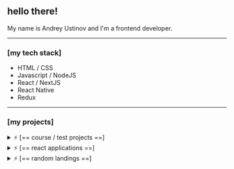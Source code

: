 ## hello there!

My name is Andrey Ustinov and I'm a frontend developer.

***

### [my tech stack]

- HTML / CSS
- Javascript / NodeJS
- React / NextJS
- React Native
- Redux

***

### [my projects]

<details>
<summary>⚡️ [== course / test projects ==] </summary>
  
#### javascript

- [brain games](https://github.com/andryushque/frontend-project-lvl1)
- [diff generator](https://github.com/andryushque/frontend-project-lvl2)
- [rss reader](https://github.com/andryushque/frontend-project-lvl3)
 
##
#### html5 / css3 / js
  
- [software library](https://github.com/andryushque/software-library)
- [tour plan](https://github.com/andryushque/tour-plan)
####
- [space-x](https://github.com/andryushque/spacex)
- [witcher-promo](https://github.com/andryushque/witcher-promo)
- [ghostbusters-promo](https://github.com/andryushque/ghostbusters-promo)
- [racing-game](https://github.com/andryushque/racing-game)
####
- [request test](https://github.com/andryushque/request-test)
  
##
</details>

<details>
<summary>⚡️ [== react applications ==] </summary>
  
#### react
  
- [star wars db](https://github.com/andryushque/star-db)
- [react hooks](https://github.com/andryushque/hooks)
  
##
</details>

<details>
<summary>⚡️ [== random landings ==] </summary>
  
#### html5 / css3 / scss / js / php
  
- [videograph](https://github.com/andryushque/videograph)
- [snow agency](https://github.com/andryushque/snow-agency)
- [anime library](https://github.com/andryushque/anime-library)
- [deejee](https://github.com/andryushque/deejee)
- [talent illustrator](https://github.com/andryushque/talent-illustrator)
- [unique tech](https://github.com/andryushque/unique-tech)
- [metalex](https://github.com/andryushque/metalex)
- [portfolio project](https://github.com/andryushque/portfolio-project)
- [tour and travel](https://github.com/andryushque/tour-and-travel)
- [data-warehouse](https://github.com/andryushque/data-warehouse)
- [drone](https://github.com/andryushque/drone)
- [barmy-graffiti](https://github.com/andryushque/barmy-graffiti)
- [survive-game](https://github.com/andryushque/survive-game)
####
- [S&Mitler](https://github.com/andryushque/layout-project-05)

###
</details>

